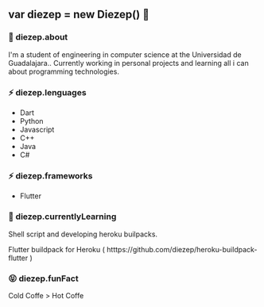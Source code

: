 ## var diezep = new Diezep() 👋

### 💬 diezep.about
  I'm a student of engineering in computer science at the Universidad de Guadalajara.. Currently working in personal projects and learning all i can about programming technologies.
  
### ⚡ diezep.lenguages
  - Dart
  - Python
  - Javascript
  - C++
  - Java
  - C#
  
### ⚡ diezep.frameworks
  - Flutter
  
### 🌱 diezep.currentlyLearning 
  Shell script and developing heroku builpacks. 
  
  Flutter buildpack for Heroku ( htttps://github.com/diezep/heroku-buildpack-flutter )
  
### 😝 diezep.funFact
  Cold Coffe > Hot Coffe <!-- Nothing to discuss here -->
  <!--
You can check my progress in (Searcher-bot)[google.com] repository

**diezep/diezep** is a ✨ _special_ ✨ repository because its `README.md` (this file) appears on your GitHub profile.

Here are some ideas to get you started:

- 👯 I’m looking to collaborate on ...
- 🤔 I’m looking for help with ...
- 💬 Ask me about ...
- 📫 How to reach me: ...
- 😄 Pronouns: ...
-->
